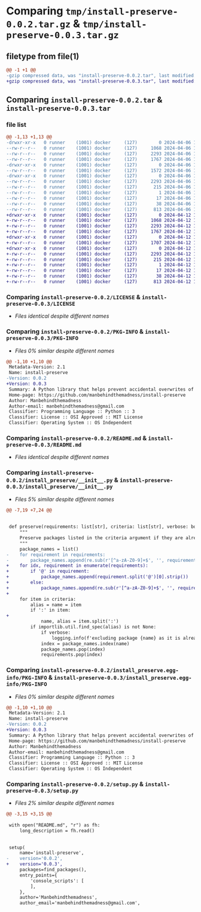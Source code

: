 # Comparing `tmp/install-preserve-0.0.2.tar.gz` & `tmp/install-preserve-0.0.3.tar.gz`

## filetype from file(1)

```diff
@@ -1 +1 @@
-gzip compressed data, was "install-preserve-0.0.2.tar", last modified: Sat Apr  6 19:15:30 2024, max compression
+gzip compressed data, was "install-preserve-0.0.3.tar", last modified: Fri Apr 12 14:13:28 2024, max compression
```

## Comparing `install-preserve-0.0.2.tar` & `install-preserve-0.0.3.tar`

### file list

```diff
@@ -1,13 +1,13 @@
-drwxr-xr-x   0 runner    (1001) docker     (127)        0 2024-04-06 19:15:30.327878 install-preserve-0.0.2/
--rw-r--r--   0 runner    (1001) docker     (127)     1068 2024-04-06 19:15:27.000000 install-preserve-0.0.2/LICENSE
--rw-r--r--   0 runner    (1001) docker     (127)     2293 2024-04-06 19:15:30.327878 install-preserve-0.0.2/PKG-INFO
--rw-r--r--   0 runner    (1001) docker     (127)     1767 2024-04-06 19:15:27.000000 install-preserve-0.0.2/README.md
-drwxr-xr-x   0 runner    (1001) docker     (127)        0 2024-04-06 19:15:30.327878 install-preserve-0.0.2/install_preserve/
--rw-r--r--   0 runner    (1001) docker     (127)     1572 2024-04-06 19:15:27.000000 install-preserve-0.0.2/install_preserve/__init__.py
-drwxr-xr-x   0 runner    (1001) docker     (127)        0 2024-04-06 19:15:30.327878 install-preserve-0.0.2/install_preserve.egg-info/
--rw-r--r--   0 runner    (1001) docker     (127)     2293 2024-04-06 19:15:30.000000 install-preserve-0.0.2/install_preserve.egg-info/PKG-INFO
--rw-r--r--   0 runner    (1001) docker     (127)      215 2024-04-06 19:15:30.000000 install-preserve-0.0.2/install_preserve.egg-info/SOURCES.txt
--rw-r--r--   0 runner    (1001) docker     (127)        1 2024-04-06 19:15:30.000000 install-preserve-0.0.2/install_preserve.egg-info/dependency_links.txt
--rw-r--r--   0 runner    (1001) docker     (127)       17 2024-04-06 19:15:30.000000 install-preserve-0.0.2/install_preserve.egg-info/top_level.txt
--rw-r--r--   0 runner    (1001) docker     (127)       38 2024-04-06 19:15:30.327878 install-preserve-0.0.2/setup.cfg
--rw-r--r--   0 runner    (1001) docker     (127)      813 2024-04-06 19:15:27.000000 install-preserve-0.0.2/setup.py
+drwxr-xr-x   0 runner    (1001) docker     (127)        0 2024-04-12 14:13:28.064424 install-preserve-0.0.3/
+-rw-r--r--   0 runner    (1001) docker     (127)     1068 2024-04-12 14:13:24.000000 install-preserve-0.0.3/LICENSE
+-rw-r--r--   0 runner    (1001) docker     (127)     2293 2024-04-12 14:13:28.064424 install-preserve-0.0.3/PKG-INFO
+-rw-r--r--   0 runner    (1001) docker     (127)     1767 2024-04-12 14:13:24.000000 install-preserve-0.0.3/README.md
+drwxr-xr-x   0 runner    (1001) docker     (127)        0 2024-04-12 14:13:28.064424 install-preserve-0.0.3/install_preserve/
+-rw-r--r--   0 runner    (1001) docker     (127)     1707 2024-04-12 14:13:24.000000 install-preserve-0.0.3/install_preserve/__init__.py
+drwxr-xr-x   0 runner    (1001) docker     (127)        0 2024-04-12 14:13:28.064424 install-preserve-0.0.3/install_preserve.egg-info/
+-rw-r--r--   0 runner    (1001) docker     (127)     2293 2024-04-12 14:13:28.000000 install-preserve-0.0.3/install_preserve.egg-info/PKG-INFO
+-rw-r--r--   0 runner    (1001) docker     (127)      215 2024-04-12 14:13:28.000000 install-preserve-0.0.3/install_preserve.egg-info/SOURCES.txt
+-rw-r--r--   0 runner    (1001) docker     (127)        1 2024-04-12 14:13:28.000000 install-preserve-0.0.3/install_preserve.egg-info/dependency_links.txt
+-rw-r--r--   0 runner    (1001) docker     (127)       17 2024-04-12 14:13:28.000000 install-preserve-0.0.3/install_preserve.egg-info/top_level.txt
+-rw-r--r--   0 runner    (1001) docker     (127)       38 2024-04-12 14:13:28.064424 install-preserve-0.0.3/setup.cfg
+-rw-r--r--   0 runner    (1001) docker     (127)      813 2024-04-12 14:13:24.000000 install-preserve-0.0.3/setup.py
```

### Comparing `install-preserve-0.0.2/LICENSE` & `install-preserve-0.0.3/LICENSE`

 * *Files identical despite different names*

### Comparing `install-preserve-0.0.2/PKG-INFO` & `install-preserve-0.0.3/PKG-INFO`

 * *Files 0% similar despite different names*

```diff
@@ -1,10 +1,10 @@
 Metadata-Version: 2.1
 Name: install-preserve
-Version: 0.0.2
+Version: 0.0.3
 Summary: A Python library that helps prevent accidental overwrites of hand-compiled libraries
 Home-page: https://github.com/manbehindthemadness/install-preserve
 Author: Manbehindthemadness
 Author-email: manbehindthemadness@gmail.com
 Classifier: Programming Language :: Python :: 3
 Classifier: License :: OSI Approved :: MIT License
 Classifier: Operating System :: OS Independent
```

### Comparing `install-preserve-0.0.2/README.md` & `install-preserve-0.0.3/README.md`

 * *Files identical despite different names*

### Comparing `install-preserve-0.0.2/install_preserve/__init__.py` & `install-preserve-0.0.3/install_preserve/__init__.py`

 * *Files 5% similar despite different names*

```diff
@@ -7,19 +7,24 @@
 
 
 def preserve(requirements: list[str], criteria: list[str], verbose: bool = False) -> list:
     """
     Preserve packages listed in the criteria argument if they are already installed.
     """
     package_names = list()
-    for requirement in requirements:
-        package_names.append(re.sub(r'[^a-zA-Z0-9]+$', '', requirement.split('=')[0]))
+    for idx, requirement in enumerate(requirements):
+        if '@' in requirement:
+            package_names.append(requirement.split('@')[0].strip())
+        else:
+            package_names.append(re.sub(r'[^a-zA-Z0-9]+$', '', requirement.split('=')[0]))
+
     for item in criteria:
         alias = name = item
         if ':' in item:
+
             name, alias = item.split(':')
         if importlib.util.find_spec(alias) is not None:
             if verbose:
                 logging.info(f'excluding package {name} as it is already installed')
             index = package_names.index(name)
             package_names.pop(index)
             requirements.pop(index)
```

### Comparing `install-preserve-0.0.2/install_preserve.egg-info/PKG-INFO` & `install-preserve-0.0.3/install_preserve.egg-info/PKG-INFO`

 * *Files 0% similar despite different names*

```diff
@@ -1,10 +1,10 @@
 Metadata-Version: 2.1
 Name: install-preserve
-Version: 0.0.2
+Version: 0.0.3
 Summary: A Python library that helps prevent accidental overwrites of hand-compiled libraries
 Home-page: https://github.com/manbehindthemadness/install-preserve
 Author: Manbehindthemadness
 Author-email: manbehindthemadness@gmail.com
 Classifier: Programming Language :: Python :: 3
 Classifier: License :: OSI Approved :: MIT License
 Classifier: Operating System :: OS Independent
```

### Comparing `install-preserve-0.0.2/setup.py` & `install-preserve-0.0.3/setup.py`

 * *Files 2% similar despite different names*

```diff
@@ -3,15 +3,15 @@
 
 with open("README.md", "r") as fh:
     long_description = fh.read()
 
 
 setup(
     name='install-preserve',
-    version='0.0.2',
+    version='0.0.3',
     packages=find_packages(),
     entry_points={
         'console_scripts': [
         ],
     },
     author='Manbehindthemadness',
     author_email='manbehindthemadness@gmail.com',
```

